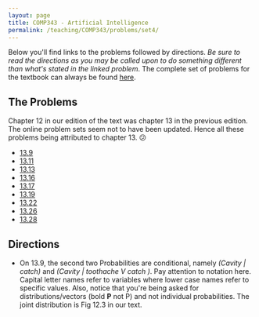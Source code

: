 ```yaml
---
layout: page
title: COMP343 - Artificial Intelligence
permalink: /teaching/COMP343/problems/set4/
---
```


Below you'll find links to the problems followed by directions.
*Be sure to read the directions as you may be called upon to
do something different than what's stated in the linked problem*.  The complete
set of problems for the textbook can always be found [here](https://aimacode.github.io/aima-exercises/).

## The Problems

Chapter 12 in our edition of the text was chapter 13 in the previous edition. The online problem sets seem not to have been updated. Hence all these problems being attributed to chapter 13. :confused:

  * [13.9](https://aimacode.github.io/aima-exercises/probability-exercises/ex_9/)
  * [13.11](https://aimacode.github.io/aima-exercises/probability-exercises/ex_11/)
  * [13.13](https://aimacode.github.io/aima-exercises/probability-exercises/ex_13/)
  * [13.16](https://aimacode.github.io/aima-exercises/probability-exercises/ex_16/)
  * [13.17](https://aimacode.github.io/aima-exercises/probability-exercises/ex_17/)
  * [13.19](https://aimacode.github.io/aima-exercises/probability-exercises/ex_19/)
  * [13.22](https://aimacode.github.io/aima-exercises/probability-exercises/ex_22/)
  * [13.26](https://aimacode.github.io/aima-exercises/probability-exercises/ex_26/)
  * [13.28](https://aimacode.github.io/aima-exercises/probability-exercises/ex_28/)

## Directions

  * On 13.9, the second two Probabilities are conditional, namely *(Cavity  &#124;  catch)* and *(Cavity  &#124;  toothache V catch )*.  Pay attention to notation here. Capital letter names refer to variables where lower case names refer to specific values. Also, notice that you're being asked for distributions/vectors (bold **P** not P) and not individual probabilities. The joint distribution is Fig 12.3 in our text.

